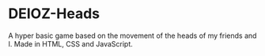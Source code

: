 # DEIOZ-Heads
A hyper basic game based on the movement of the heads of my friends and I. Made in HTML, CSS and JavaScript.
